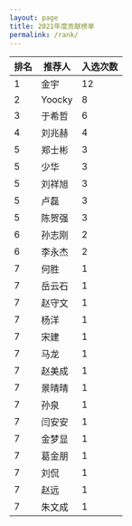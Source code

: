```yaml
---
layout: page
title: 2021年度贡献榜单
permalink: /rank/
---
```


|  排名   |  推荐人   | 入选次数  |
|  ----  | ----  | ----  |
|  1 | 金宇  | 12 |
|  2 | Yoocky  | 8 |
|  3 | 于希哲  | 6 |
|  4 | 刘兆赫  | 4 |
|  5 | 郑士彬  | 3 |
|  5 | 少华  | 3 |
|  5 | 刘祥旭  | 3 |
|  5 | 卢磊 | 3 |
|  5 | 陈贺强  | 3 |
|  6 | 孙志刚  | 2 |
|  6 | 李永杰  | 2 |
|  7 | 何胜  | 1 |
|  7 | 岳云石  | 1 |
|  7 | 赵守文  | 1 |
|  7 | 杨洋  | 1 |
|  7 | 宋建  | 1 |
|  7 | 马龙  | 1 |
|  7 | 赵美成  | 1 |
|  7 | 景晴晴  | 1 |
|  7 | 孙泉  | 1 |
|  7 | 闫安安 | 1 |
|  7 | 金梦显 | 1 |
|  7 | 葛金朋 | 1 |
|  7 | 刘侃 | 1 |
|  7 | 赵远 | 1 |
|  7 | 朱文成 | 1 |